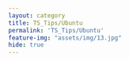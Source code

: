 ```yaml
---
layout: category
title: TS_Tips/Ubuntu
permalink: 'TS_Tips/Ubuntu'
feature-img: "assets/img/13.jpg"
hide: true
---
```


